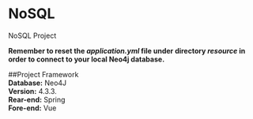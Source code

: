 # NoSQL
NoSQL Project      
     
**Remember to reset the *application.yml* file under directory *resource* in order to connect to your local Neo4j database.**     
      
##Project Framework     
**Database:** Neo4J  
     **Version:** 4.3.3.   
**Rear-end:** Spring  
**Fore-end:** Vue  
